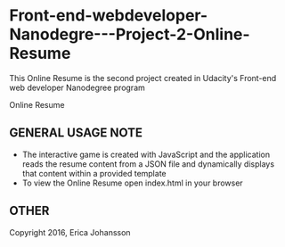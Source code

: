 # Front-end-webdeveloper-Nanodegre---Project-2-Online-Resume
This Online Resume is the second project created in Udacity's Front-end web developer Nanodegree program

Online Resume

GENERAL USAGE NOTE
--------------------------------------------------------------------------------
- The interactive game is created with JavaScript and the application reads the resume content from a JSON file and dynamically displays that content within a provided template
- To view the Online Resume open index.html in your browser

OTHER
--------------------------------------------------------------------------------
Copyright 2016, Erica Johansson

